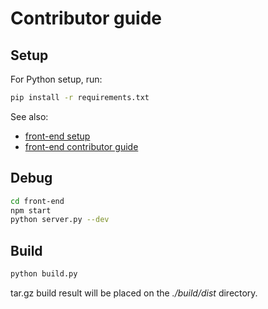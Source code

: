 # Contributor guide

## Setup

For Python setup, run:

```sh
pip install -r requirements.txt
```

See also: 

- [front-end setup](./front-end/README.md)
- [front-end contributor guide](./front-end/CONTRIBUTING.md)

## Debug

```sh
cd front-end
npm start
python server.py --dev
```

## Build

```sh
python build.py
```

tar.gz build result will be placed on the *./build/dist* directory.


